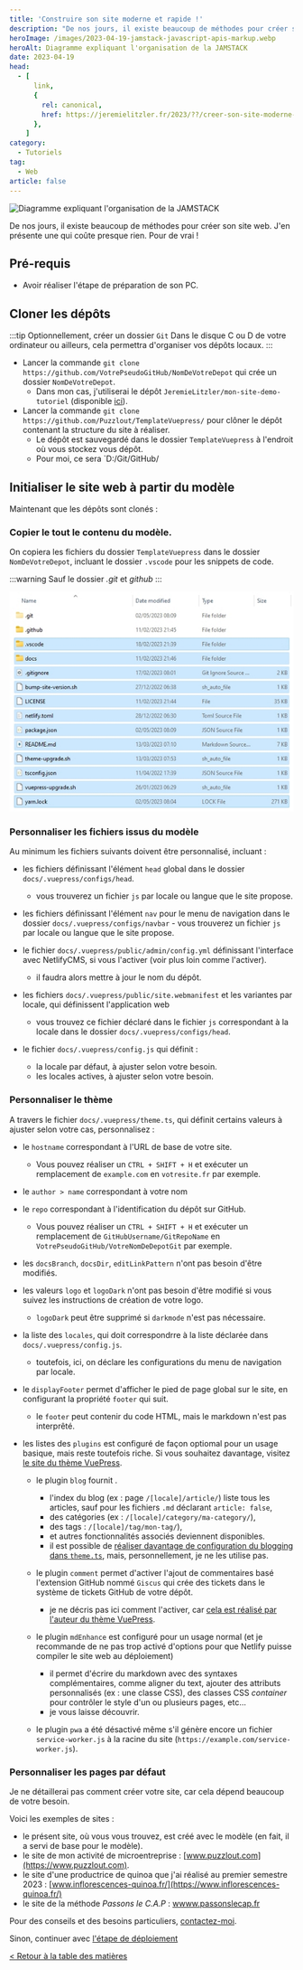 ```yaml
---
title: 'Construire son site moderne et rapide !'
description: "De nos jours, il existe beaucoup de méthodes pour créer son site web. J'en présente une qui coûte presque rien. Pour de vrai !"
heroImage: /images/2023-04-19-jamstack-javascript-apis-markup.webp
heroAlt: Diagramme expliquant l'organisation de la JAMSTACK
date: 2023-04-19
head:
  - [
      link,
      {
        rel: canonical,
        href: https://jeremielitzler.fr/2023/??/creer-son-site-moderne-rapide/,
      },
    ]
category:
  - Tutoriels
tag:
  - Web
article: false
---
```


![Diagramme expliquant l'organisation de la JAMSTACK](/images/2023-04-19-jamstack-javascript-apis-markup.webp 'Image issue de l\'article ["New to Jamstack? Everything You Need to Know to Get Started"](https://snipcart.com/blog/jamstack) de Snipcart.')

De nos jours, il existe beaucoup de méthodes pour créer son site web. J'en présente une qui coûte presque rien. Pour de vrai !

<!-- more -->

<!-- [< Retour à la table des matières](../comment-realiser-son-site-moderne-et-rapide/README.md) | [Préparer son PC](../preparer-un-env-pour-un-site-moderne-rapide/README.md) | [Déployer son site web sur Netlify >](../deployer-son-site-moderne-rapide/README.md) -->

## Pré-requis

- Avoir réaliser l'étape de préparation de son PC.

## Cloner les dépôts

:::tip Optionnellement, créer un dossier `Git`
Dans le disque C ou D de votre ordinateur ou ailleurs, cela permettra d'organiser vos dépôts locaux.
:::

- Lancer la commande `git clone https://github.com/VotrePseudoGitHub/NomDeVotreDepot` qui crée un dossier `NomDeVotreDepot`.
  - Dans mon cas, j'utiliserai le dépôt `JeremieLitzler/mon-site-demo-tutoriel` (disponible [ici](https://github.com/JeremieLitzler/mon-site-demo-tutoriel)).
- Lancer la commande `git clone https://github.com/Puzzlout/TemplateVuepress/` pour clôner le dépôt contenant la structure du site à réaliser.
  - Le dépôt est sauvegardé dans le dossier `TemplateVuepress` à l'endroit où vous stockez vous dépôt.
  - Pour moi, ce sera `D:/Git/GitHub/

## Initialiser le site web à partir du modèle

Maintenant que les dépôts sont clonés :

### Copier le tout le contenu du modèle.

On copiera les fichiers du dossier `TemplateVuepress` dans le dossier `NomDeVotreDepot`, incluant le dossier `.vscode` pour les snippets de code.

:::warning Sauf le dossier <em>.git</em> et <em>github</em>
:::

![Fichiers à copier du dépôt modèle vers votre dépôt](./images/fichiers-a-copier-du-depot-modele-vers-votre-depot.jpg)

### Personnaliser les fichiers issus du modèle

Au minimum les fichiers suivants doivent être personnalisé, incluant :

- les fichiers définissant l'élément `head` global dans le dossier `docs/.vuepress/configs/head`.

  - vous trouverez un fichier `js` par locale ou langue que le site propose.

- les fichiers définissant l'élément `nav` pour le menu de navigation dans le dossier `docs/.vuepress/configs/navbar` - vous trouverez un fichier `js` par locale ou langue que le site propose.

- le fichier `docs/.vuepress/public/admin/config.yml` définissant l'interface avec NetlifyCMS, si vous l'activer (voir plus loin comme l'activer).

  - il faudra alors mettre à jour le nom du dépôt.

- les fichiers `docs/.vuepress/public/site.webmanifest` et les variantes par locale, qui définissent l'application web

  - vous trouvez ce fichier déclaré dans le fichier `js` correspondant à la locale dans le dossier `docs/.vuepress/configs/head`.

- le fichier `docs/.vuepress/config.js` qui définit :

  - la locale par défaut, à ajuster selon votre besoin.
  - les locales actives, à ajuster selon votre besoin.

### Personnaliser le thème

A travers le fichier `docs/.vuepress/theme.ts`, qui définit certains valeurs à ajuster selon votre cas, personnalisez :

- le `hostname` correspondant à l'URL de base de votre site.

  - Vous pouvez réaliser un `CTRL + SHIFT + H` et exécuter un remplacement de `example.com` en `votresite.fr` par exemple.

- le `author > name` correspondant à votre nom

- le `repo` correspondant à l'identification du dépôt sur GitHub.

  - Vous pouvez réaliser un `CTRL + SHIFT + H` et exécuter un remplacement de `GitHubUsername/GitRepoName` en `VotrePseudoGitHub/VotreNomDeDepotGit` par exemple.

- les `docsBranch`, `docsDir`, `editLinkPattern` n'ont pas besoin d'être modifiés.

- les valeurs `logo` et `logoDark` n'ont pas besoin d'être modifié si vous suivez les instructions de création de votre logo.

  - `logoDark` peut être supprimé si `darkmode` n'est pas nécessaire.

- la liste des `locales`, qui doit correspondrre à la liste déclarée dans `docs/.vuepress/config.js`.

  - toutefois, ici, on déclare les configurations du menu de navigation par locale.

- le `displayFooter` permet d'afficher le pied de page global sur le site, en configurant la propriété `footer` qui suit.

  - le `footer` peut contenir du code HTML, mais le markdown n'est pas interprêté.

- les listes des `plugins` est configuré de façon optiomal pour un usage basique, mais reste toutefois riche. Si vous souhaitez davantage, visitez [le site du thème VuePress](https://theme-hope.vuejs.press/).

  - le plugin `blog` fournit .

    - l'index du blog (ex : page `/[locale]/article/`) liste tous les articles, sauf pour les fichiers `.md` déclarant `article: false`,
    - des catégories (ex : `/[locale]/category/ma-category/`),
    - des tags : `/[locale]/tag/mon-tag/`),
    - et autres fonctionnalités associés deviennent disponibles.
    - il est possible de [réaliser davantage de configuration du blogging dans `theme.ts`](https://theme-hope.vuejs.press/guide/blog/), mais, personnellement, je ne les utilise pas.

  - le plugin `comment` permet d'activer l'ajout de commentaires basé l'extension GitHub nommé `Giscus` qui crée des tickets dans le système de tickets GitHub de votre dépôt.

    - je ne décris pas ici comment l'activer, car [cela est réalisé par l'auteur du thème VuePress](https://theme-hope.vuejs.press/config/plugins/comment.html#intro).

  - le plugin `mdEnhance` est configuré pour un usage normal (et je recommande de ne pas trop activé d'options pour que Netlify puisse compiler le site web au déploiement)

    - il permet d'écrire du markdown avec des syntaxes complémentaires, comme aligner du text, ajouter des attributs personnalisés (ex : une classe CSS), des classes CSS _container_ pour contrôler le style d'un ou plusieurs pages, etc...
    - je vous laisse découvrir.

  - le plugin `pwa` a été désactivé même s'il génère encore un fichier `service-worker.js` à la racine du site (`https://example.com/service-worker.js`).

### Personnaliser les pages par défaut

Je ne détaillerai pas comment créer votre site, car cela dépend beaucoup de votre besoin.

Voici les exemples de sites :

- le présent site, où vous vous trouvez, est créé avec le modèle (en fait, il a servi de base pour le modèle).
- le site de mon activité de microentreprise : [www.puzzlout.com](https://www.puzzlout.com).
- le site d'une productrice de quinoa que j'ai réalisé au premier semestre 2023 : [www.inflorescences-quinoa.fr/](https://www.inflorescences-quinoa.fr/)
- le site de la méthode _Passons le C.A.P_ : [wwww.passonslecap.fr](http://passonslecap.fr/)

Pour des conseils et des besoins particuliers, [contactez-moi](../../page/contactez-moi/README.md).

Sinon, continuer avec [l'étape de déploiement](../deployer-son-site-moderne-rapide/README.md)

[< Retour à la table des matières](../comment-realiser-son-site-moderne-et-rapide/README.md)
